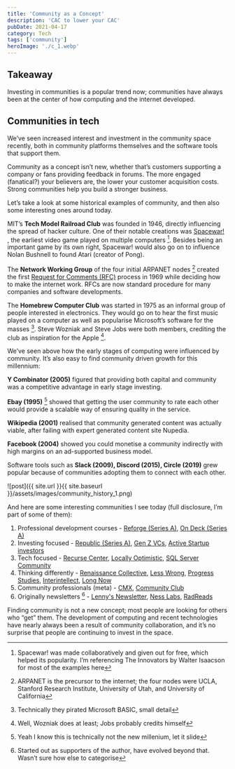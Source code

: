 ```yaml
---
title: 'Community as a Concept'
description: 'CAC to lower your CAC'
pubDate: 2021-04-17
category: Tech
tags: ['community']
heroImage: './c_1.webp'
---
```


## Takeaway

Investing in communities is a popular trend now; communities have always been at the center of how computing and the internet developed.

## Communities in tech

We’ve seen increased interest and investment in the community space recently, both in community platforms themselves and the software tools that support them.

Community as a concept isn’t new, whether that’s customers supporting a company or fans providing feedback in forums. The more engaged (fanatical?) your believers are, the lower your customer acquisition costs. Strong communities help you build a stronger business.

Let’s take a look at some historical examples of community, and then also some interesting ones around today.

MIT’s **Tech Model Railroad Club** was founded in 1946, directly influencing the spread of hacker culture. One of their notable creations was [Spacewar!](https://en.wikipedia.org/wiki/Spacewar! 'war') , the earliest video game played on multiple computers [^1]. Besides being an important game by its own right, Spacewar! would also go on to influence Nolan Bushnell to found Atari (creator of Pong).

The **Network Working Group** of the four initial ARPANET nodes [^2] created the first [Request for Comments (RFC)](https://en.wikipedia.org/wiki/Request_for_Comments 'RFC') process in 1969 while deciding how to make the internet work. RFCs are now standard procedure for many companies and software developments.

The **Homebrew Computer Club** was started in 1975 as an informal group of people interested in electronics. They would go on to hear the first music played on a computer as well as popularise Microsoft’s software for the masses [^3]. Steve Wozniak and Steve Jobs were both members, crediting the club as inspiration for the Apple [^4].

We’ve seen above how the early stages of computing were influenced by community. It’s also easy to find community driven growth for this millennium:

**Y Combinator (2005)** figured that providing both capital and community was a competitive advantage in early stage investing.

**Ebay (1995)** [^5] showed that getting the user community to rate each other would provide a scalable way of ensuring quality in the service.

**Wikipedia (2001)** realised that community generated content was actually viable, after failing with expert generated content site Nupedia.

**Facebook (2004)** showed you could monetise a community indirectly with high margins on an ad-supported business model.

Software tools such as **Slack (2009), Discord (2015), Circle (2019)** grew popular because of communities adopting them to connect with each other.

![post]({{ site.url }}{{ site.baseurl }}/assets/images/community_history_1.png)

And here are some interesting communities I see today (full disclosure, I’m part of some of them):

1. Professional development courses - [Reforge (Series A)](https://www.reforge.com/ 'reforge'), [On Deck (Series A)](https://www.beondeck.com/ 'ond')
2. Investing focused - [Republic (Series A)](https://republic.co/ 're'), [Gen Z VCs](https://www.genzvcs.com/ 'z'), [Active Startup investors](https://twitter.com/Trace_Cohen/status/1369668169200246787?s=20 'as')
3. Tech focused - [Recurse Center](https://www.recurse.com/faq), [Locally Optimistic](https://locallyoptimistic.com/community/), [SQL Server Community](https://www.brentozar.com/archive/2017/04/chatting-slack-watch-groupby/)
4. Thinking differently - [Renaissance Collective](https://www.renaissancecollective.co/), [Less Wrong](https://www.lesswrong.com/tag/rationalist-movement), [Progress Studies](https://rootsofprogress.org/), [Interintellect](https://interintellect.com/), [Long Now](https://longnow.org/)
5. Community professionals (meta) - [CMX](https://cmxhub.com/), [Community Club](https://www.community.club/)
6. Originally newsletters [^6] - [Lenny's Newsletter](https://www.lennysnewsletter.com/), [Ness Labs](https://nesslabs.com/), [RadReads](https://radreads.co/wtf-is-radreads-1435b32a0ff9/)

Finding community is not a new concept; most people are looking for others who “get” them. The development of computing and recent technologies have nearly always been a result of community collaboration, and it’s no surprise that people are continuing to invest in the space.

[^1]: Spacewar! was made collaboratively and given out for free, which helped its popularity. I’m referencing The Innovators by Walter Isaacson for most of the examples here

[^2]: ARPANET is the precursor to the internet; the four nodes were UCLA, Stanford Research Institute, University of Utah, and University of California

[^3]: Technically they pirated Microsoft BASIC, small detail

[^4]: Well, Wozniak does at least; Jobs probably credits himself

[^5]: Yeah I know this is technically not the new millenium, let it slide

[^6]: Started out as supporters of the author, have evolved beyond that. Wasn’t sure how else to categorise

